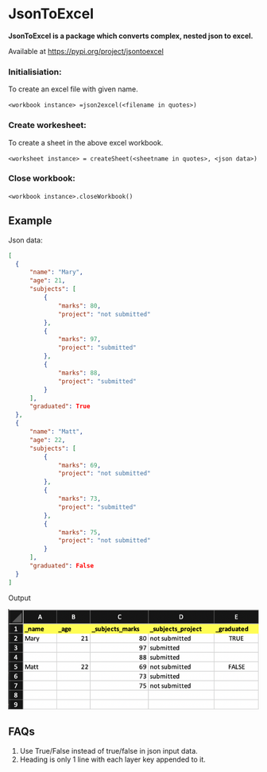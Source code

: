 # JsonToExcel

**JsonToExcel is a package which converts complex, nested json to excel.**

Available at https://pypi.org/project/jsontoexcel

### Initialisiation:
  To create an excel file with given name.

  `<workbook instance> =json2excel(<filename in quotes>)`

### Create workesheet:
  To create a sheet in the above excel workbook.

  `<worksheet instance> = createSheet(<sheetname in quotes>, <json data>)`

### Close workbook:
  `<workbook instance>.closeWorkbook()`

## Example
  Json data:

  ```json
  [
    {
        "name": "Mary",
        "age": 21,
        "subjects": [
            {
                "marks": 80,
                "project": "not submitted"
            },
            {
                "marks": 97,
                "project": "submitted"
            },
            {
                "marks": 88,
                "project": "submitted"
            }
        ],
        "graduated": True
    },
    {
        "name": "Matt",
        "age": 22,
        "subjects": [
            {
                "marks": 69,
                "project": "not submitted"
            },
            {
                "marks": 73,
                "project": "submitted"
            },
            {
                "marks": 75,
                "project": "not submitted"
            }
        ],
        "graduated": False
    }
]
```

Output

![alt text](https://github.com/akritianand/JsonToExcel/blob/master/JsonToExcel/SampleOutput.png "Output")

## FAQs

1. Use True/False instead of true/false in json input data.
2. Heading is only 1 line with each layer key appended to it.
